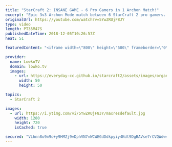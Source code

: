 ```yaml
---
title: "StarCraft 2: INSANE GAME - 6 Pro Gamers in 1 Archon Match!"
excerpt: "Epic 3v3 Archon Mode match between 6 StarCraft 2 pro gamers. Subscribe for more videos: http://lowko.tv/youtube Epic Zerg vs Zerg match: https://goo.gl/E9r57B  Lambo recently send me this epic replay of a match played between 6 pro gamers at the same time in one game of Archon Mode. In this game we see"
originalUrl: https://youtube.com/watch?v=5YwZRUjF8JY
type: video
length: PT35M47S
publishedDateTime: 2018-12-05T10:26:57Z
heat: 51

featuredContent: "<iframe width=\"800\" height=\"500\" frameborder=\"0\" src=\"https://www.youtube.com/embed/5YwZRUjF8JY\" allow=\"accelerometer; autoplay; encrypted-media; gyroscope; picture-in-picture\" allowfullscreen></iframe>"

provider:
  name: LowkoTV
  domain: lowko.tv
  images:
    - url: https://everyday-cc.github.io/starcraft2/assets/images/organizations/lowko.tv-50x50.jpg
      width: 50
      height: 50

topics:
  - StarCraft 2

images:
  - url: https://i.ytimg.com/vi/5YwZRUjF8JY/maxresdefault.jpg
    width: 1280
    height: 720
    isCached: true

secured: "VLhnn8o9m9o+y9HMZj9vDphVN7vWCWEGdDdkpyiy4Kdt9DgBAVse7rCVQWdw4ktBnHP4qEWFWB9GKXDX6wKNiiCazatN5Ol6s3Co+lg5vS24k5tTjYrZKnaF0ZLThDe2aImz9REOrVqzfA+qAPPHhCx77OgCMyKrHAPVKSSrvg6gdEMgIMRW5du8Airh+N5eLS2Aue8cRecOZgeUQSJ1TKOZYc2d5VtMWcjkcbmpqHbPEAvNT+oobdGjbz+TkS3en7Y9CB0Oku40pd0vg+jwfeoxROaerka8ePGlwLqHC/wWgOpLeOzVl4JkkEwfZ3BKlLFXfOTByfUo/dZ6XZxZb7+7dZoAiKMQ5m52S53b6wcHecyJriJGccOLQBomjtMHJluF3ZfYd4GMTO/uXb2tNe2TSebOSsfJUTpqT9YkIwy0DmjVy6EiAQ3WfRg/0EA5;JWY1BFvq4eva+TjGFpqSfw=="
---
```


